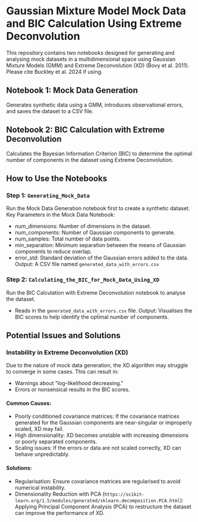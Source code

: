 # Gaussian Mixture Model Mock Data and BIC Calculation Using Extreme Deconvolution

This repository contains two notebooks designed for generating and analysing mock datasets in a multidimensional space using Gaussian Mixture Models (GMM) and Extreme Deconvolution (XD) (Bovy et al. 2011). Please cite Buckley et al. 2024 if using.

## Notebook 1: Mock Data Generation
Generates synthetic data using a GMM, introduces observational errors, and saves the dataset to a CSV file.

## Notebook 2: BIC Calculation with Extreme Deconvolution
Calculates the Bayesian Information Criterion (BIC) to determine the optimal number of components in the dataset using Extreme Deconvolution.

## How to Use the Notebooks
### Step 1: `Generating_Mock_Data`
Run the Mock Data Generation notebook first to create a synthetic dataset.
Key Parameters in the Mock Data Notebook:
- num_dimensions: Number of dimensions in the dataset.
- num_components: Number of Gaussian components to generate.
- num_samples: Total number of data points.
- min_separation: Minimum separation between the means of Gaussian components to reduce overlap.
- error_std: Standard deviation of the Gaussian errors added to the data.
Output: A CSV file named `generated_data_with_errors.csv`

### Step 2: `Calculating_the_BIC_for_Mock_Data_Using_XD`
Run the BIC Calculation with Extreme Deconvolution notebook to analyse the dataset.
- Reads in the `generated_data_with_errors.csv` file.
Output: Visualises the BIC scores to help identify the optimal number of components.

## Potential Issues and Solutions
### Instability in Extreme Deconvolution (XD)
Due to the nature of mock data generation, the XD algorithm may struggle to converge in some cases. This can result in:
- Warnings about "log-likelihood decreasing."
- Errors or nonsensical results in the BIC scores.
  
#### Common Causes:
- Poorly conditioned covariance matrices: If the covariance matrices generated for the Gaussian components are near-singular or improperly scaled, XD may fail.
- High dimensionality: XD becomes unstable with increasing dimensions or poorly separated components.
- Scaling issues: If the errors or data are not scaled correctly, XD can behave unpredictably.
  
#### Solutions:
- Regularisation: Ensure covariance matrices are regularised to avoid numerical instability.
- Dimensionality Reduction with PCA (`https://scikit-learn.org/1.5/modules/generated/sklearn.decomposition.PCA.html`): Applying Principal Component Analysis (PCA) to restructure the dataset can improve the performance of XD.
